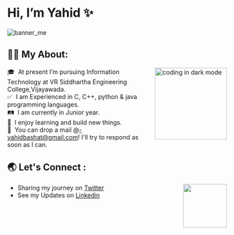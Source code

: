 # Hi, I’m Yahid ✨

![banner_me](https://user-images.githubusercontent.com/97111767/171628088-af90ae64-1f8f-45bd-b5c2-99fd84dbe732.png)

## 🧑‍💻&nbsp;My About:

<img alt="coding in dark mode" src="https://cdn.dribbble.com/users/107759/screenshots/3742849/media/539fcaccda77f2d9d7e557c4c2361c52.gif" height=165 align="right"/>

🎓 &nbsp;At present I’m pursuing Information Technology at VR Siddhartha Engineering College,Vijayawada.\
✅ &nbsp;I am Experienced in C, C++, python & java programming languages.\
🛤️ &nbsp;I am currently in Junior year. \
🎯 &nbsp;I enjoy learning and build new things.\
📧 &nbsp;You can drop a mail @-yahidbashat@gmail.com! I'll try to respond as soon as I can.


## 🌏 Let's Connect :

<img src="https://i.pinimg.com/originals/39/f6/a0/39f6a005763b37e2237b320df0e68e31.gif" height=100 align="right"/>
  
- Sharing my journey on <a href="https://twitter.com/YahidSF">Twitter</a>
- See my Updates on <a href="https://www.linkedin.com/in/yahid-basha/" >Linkedin</a>


<!---
![Snake animation](https://github.com/Yahid-Basha/Yahid-Basha/blob/output/github-contribution-grid-snake.svg)
- started practicing on <a href="https://leetcode.com/Yahid_S/">LeetCode</a>
Yahid-Basha/Yahid-Basha is a ✨ special ✨ repository because its `README.md` (this file) appears on your GitHub profile.
You can click the Preview link to take a look at your changes.
--->
